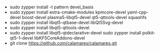 * sudo zypper install -t pattern devel_basis
* sudo zypper install extra-cmake-modules kpmcore-devel yaml-cpp-devel boost-devel plasma5-libqt5-devel qt5-qttools-devel squashfs
* sudo zypper install libqt5-qtbase-devel libQt5Svg-devel
* sudo zypper install libqt5-qttools-devel
* sudo zypper install libqt5-qtdeclarative-devel
sudo zypper install polkit-qt5-1-devel libKF5CoreAddons-devel
* git clone https://github.com/calamares/calamares.git
